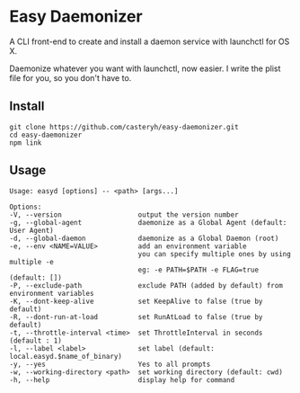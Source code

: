 # Easy Daemonizer

A CLI front-end to create and install a daemon service with launchctl for OS X.

Daemonize whatever you want with launchctl, now easier.
I write the plist file for you, so you don't have to.

## Install

    git clone https://github.com/casteryh/easy-daemonizer.git
    cd easy-daemonizer
    npm link

## Usage

    Usage: easyd [options] -- <path> [args...]

    Options:
    -V, --version                   output the version number
    -g, --global-agent              daemonize as a Global Agent (default: User Agent)
    -d, --global-daemon             daemonize as a Global Daemon (root)
    -e, --env <NAME=VALUE>          add an environment variable
                                    you can specify multiple ones by using multiple -e
                                    eg: -e PATH=$PATH -e FLAG=true (default: [])
    -P, --exclude-path              exclude PATH (added by default) from environment variables
    -K, --dont-keep-alive           set KeepAlive to false (true by default)
    -R, --dont-run-at-load          set RunAtLoad to false (true by default)
    -t, --throttle-interval <time>  set ThrottleInterval in seconds (default : 1)
    -l, --label <label>             set label (default: local.easyd.$name_of_binary)
    -y, --yes                       Yes to all prompts
    -w, --working-directory <path>  set working directory (default: cwd)
    -h, --help                      display help for command
